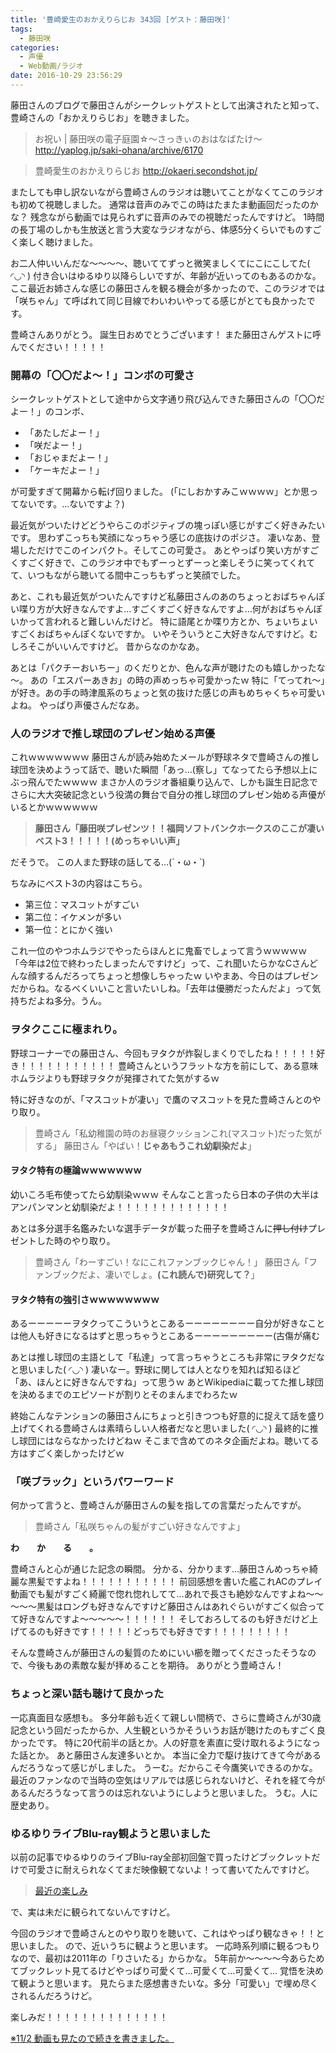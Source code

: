 ```yaml
---
title: '豊崎愛生のおかえりらじお 343回 [ゲスト：藤田咲]'
tags:
  - 藤田咲
categories:
  - 声優
  - Web動画/ラジオ
date: 2016-10-29 23:56:29
---
```


藤田さんのブログで藤田さんがシークレットゲストとして出演されたと知って、豊崎さんの「おかえりらじお」を聴きました。
<!-- more -->
> お祝い | 藤田咲の電子庭園☆～さっきぃのおはなばたけ～
> http://yaplog.jp/saki-ohana/archive/6170

> 豊崎愛生のおかえりらじお
> http://okaeri.secondshot.jp/

またしても申し訳ないながら豊崎さんのラジオは聴いてことがなくてこのラジオも初めて視聴しました。
通常は音声のみでこの時はたまたま動画回だったのかな？
残念ながら動画では見られずに音声のみでの視聴だったんですけど。
1時間の長丁場のしかも生放送と言う大変なラジオながら、体感5分くらいでものすごく楽しく聴けました。

お二人仲いいんだな～～～～、聴いててずっと微笑ましくてにこにこしてた( ◜◡◝ )
付き合いはゆるゆり以降らしいですが、年齢が近いってのもあるのかな。
ここ最近お姉さんな感じの藤田さんを観る機会が多かったので、このラジオでは「咲ちゃん」て呼ばれて同じ目線でわいわいやってる感じがとても良かったです。

豊崎さんありがとう。
誕生日おめでとうございます！
また藤田さんゲストに呼んでください！！！！！

### 開幕の「〇〇だよ～！」コンボの可愛さ

シークレットゲストとして途中から文字通り飛び込んできた藤田さんの「〇〇だよー！」のコンボ、

+ 「あたしだよー！」
+ 「咲だよー！」
+ 「おじゃまだよー！」
+ 「ケーキだよー！」

が可愛すぎて開幕から転げ回りました。
(「にしおかすみこｗｗｗｗ」とか思ってないです。…ないですよ？)

最近気がついたけどどうやらこのポジティブの塊っぽい感じがすごく好きみたいです。
思わずこっちも笑顔になっちゃう感じの底抜けのポジさ。
凄いなあ、登場しただけでこのインパクト。そしてこの可愛さ。
あとやっぱり笑い方がすごくすごく好きで、このラジオ中でもずーっとずーっと楽しそうに笑ってくれてて、いつもながら聴いてる間中こっちもずっと笑顔でした。

あと、これも最近気がついたんですけど私藤田さんのあのちょっとおばちゃんぽい喋り方が大好きなんですよ…すごくすごく好きなんですよ…何がおばちゃんぽいかって言われると難しいんだけど。
特に語尾とか喋り方とか、ちょいちょいすごくおばちゃんぽくないですか。
いやそういうとこ大好きなんですけど。むしろそこがいいんですけど。
昔からなのかなあ。

あとは「パクチーおいちー」のくだりとか、色んな声が聴けたのも嬉しかったな～。
あの「エスパーあきお」の時の声めっちゃ可愛かったｗ
特に「てってれ～」が好き。あの手の時津風系のちょっと気の抜けた感じの声もめちゃくちゃ可愛いよね。
やっぱり声優さんだなあ。

### 人のラジオで推し球団のプレゼン始める声優

これｗｗｗｗｗｗｗ
藤田さんが読み始めたメールが野球ネタで豊崎さんの推し球団を決めようって話で、聴いた瞬間「あっ…(察し」てなってたら予想以上にぶっ飛んでたｗｗｗｗ
まさか人のラジオ番組乗り込んで、しかも誕生日記念でさらに大大突破記念という役満の舞台で自分の推し球団のプレゼン始める声優がいるとかｗｗｗｗｗｗ

> **藤田さん「藤田咲プレゼンツ！！福岡ソフトバンクホークスのここが凄いベスト3！！！！！(めっちゃいい声」**

だそうで。
この人また野球の話してる…(´・ω・`)

ちなみにベスト3の内容はこちら。

+ 第三位：マスコットがすごい
+ 第二位：イケメンが多い
+ 第一位：とにかく強い

これ一位のやつホムラジでやったらほんとに鬼畜でしょって言うｗｗｗｗｗ
「今年は2位で終わったしまったんですけど」って、これ聞いたらかなCさんどんな顔するんだろってちょっと想像しちゃったｗ
いやまあ、今日のはプレゼンだからね。なるべくいいこと言いたいしね。「去年は優勝だったんだよ」って気持ちだよね多分。うん。

### ヲタクここに極まれり。

野球コーナーでの藤田さん、今回もヲタクが炸裂しまくりでしたね！！！！！好き！！！！！！！！！！！
豊崎さんというフラットな方を前にして、ある意味ホムラジよりも野球ヲタクが発揮されてた気がするｗ

特に好きなのが、「マスコットが凄い」で鷹のマスコットを見た豊崎さんとのやり取り。

> 豊崎さん「私幼稚園の時のお昼寝クッションこれ(マスコット)だった気がする」
> 藤田さん「やばい！**じゃあもうこれ幼馴染だよ**」

#### ヲタク特有の極論ｗｗｗｗｗｗｗ

幼いころ毛布使ってたら幼馴染ｗｗｗ
そんなこと言ったら日本の子供の大半はアンパンマンと幼馴染だよ！！！！！！！！！！！！！

あとは多分選手名鑑みたいな選手データが載った冊子を豊崎さんに~~押し付け~~プレゼントした時のやり取り。

> 豊崎さん「わーすごい！なにこれファンブックじゃん！」
> 藤田さん「ファンブックだよ、凄いでしょ。**(これ読んで)研究して？**」

#### ヲタク特有の強引さｗｗｗｗｗｗｗｗ

あるーーーーーヲタクってこういうとこあるーーーーーーーー自分が好きなことは他人も好きになるはずと思っちゃうとこあるーーーーーーーーー(古傷が痛む

あとは推し球団の主語として「私達」って言っちゃうところも非常にヲタクだなと思いました( ◜◡◝ )
凄いなー。野球に関しては人となりを知れば知るほど「あ、ほんとに好きなんですね」って思うｗ
あとWikipediaに載ってた推し球団を決めるまでのエピソードが割りとそのまんまでわろたｗ

終始こんなテンションの藤田さんにちょっと引きつつも好意的に捉えて話を盛り上げてくれる豊崎さんは素晴らしい人格者だなと思いました( ◜◡◝ )
最終的に推し球団にはならなかったけどねｗ
そこまで含めてのネタ企画だよね。聴いてる方はすごく楽しかったけどｗ

### 「咲ブラック」というパワーワード

何かって言うと、豊崎さんが藤田さんの髪を指しての言葉だったんですが。

> 豊崎さん「私咲ちゃんの髪がすごい好きなんですよ」

**わ　　か　　る　　。**

豊崎さんと心が通じた記念の瞬間。
分かる、分かります…藤田さんめっちゃ綺麗な黒髪ですよね！！！！！！！！！！！
前回感想を書いた艦これACのプレイ動画でも髪がすごく綺麗で惚れ惚れしてて…あれで長さも絶妙なんですよね～～～～～黒髪はロングも好きなんですけど藤田さんはあれぐらいがすごく似合ってて好きなんですよ～～～～～！！！！！！
そしておろしてるのも好きだけど上げてるのも好きです！！！！！どっちでも好きです！！！！！！！！！

そんな豊崎さんが藤田さんの髪質のためにいい櫛を贈ってくださったそうなので、今後もあの素敵な髪が拝めることを期待。
ありがとう豊崎さん！

### ちょっと深い話も聴けて良かった

一応真面目な感想も。
多分年齢も近くて親しい間柄で、さらに豊崎さんが30歳記念という回だったからか、人生観というかそういうお話が聴けたのもすごく良かったです。
特に20代前半の話とか。人の好意を素直に受け取れるようになった話とか。
あと藤田さん友達多いとか。
本当に全力で駆け抜けてきて今があるんだろうなって感じがしました。
うーむ。だからこそ今鷹笑いできるのかな。
最近のファンなので当時の空気はリアルでは感じられないけど、それを経て今があるんだろうなって言うのは忘れないようにしようと思いました。
うむ。人に歴史あり。

### ゆるゆりライブBlu-ray観ようと思いました

以前の記事でゆるゆりのライブBlu-ray全部初回盤で買ったけどブックレットだけで可愛さに耐えられなくてまだ映像観てないよ！って書いてたんですけど。

> [最近の楽しみ](/sblog/2016/10/03/chemical/ "最近の楽しみ")

で、実は未だに観られてないんですけど。

今回のラジオで豊崎さんとのやり取りを聴いて、これはやっぱり観なきゃ！！と思いました。
ので、近いうちに観ようと思います。
一応時系列順に観るつもりなので、最初は2011年の「りさいたる」からかな。
5年前か～～～～今あらためてブックレット見てるけどやっぱり可愛くて…可愛くて…可愛くて…
覚悟を決めて観ようと思います。
見たらまた感想書きたいな。多分「可愛い」で埋め尽くされるんだろうけど。

楽しみだ！！！！！！！！！！！！！！

[※11/2 動画も見たので続きを書きました。](/sblog/2016/11/02/okaraji-2/ "豊崎愛生のおかえりらじお 343回 [ゲスト：藤田咲] (2)")
